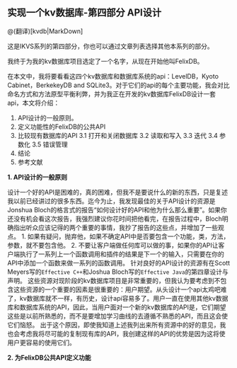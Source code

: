 ## 实现一个kv数据库-第四部分 API设计

@(翻译)[kvdb|MarkDown]

这是IKVS系列的第四部分，你也可以通过文章列表选择其他本系列的部分。

我终于为我的kv数据库项目选定了一个名字，从现在开始他叫FelixDB。

在本文中，我将要看看这四个kv数据库和数据库系统的api：LevelDB，Kyoto Cabinet，BerkekeyDB and SQLite3。对于它们的api的每个主要功能，我会对比命名方式和方法原型平衡利弊，并为我正在开发的kv数据库FelixDB设计一套api，本文将介绍：

1. API设计的一般原则。
2. 定义功能性的FelixDB的公共API
3. 比较现有数据库的API
    3.1 打开和关闭数据库
    3.2 读取和写入
    3.3 迭代
    3.4 参数化
    3.5 错误管理
4. 结论
5. 参考文献

**1. API设计的一般原则**

设计一个好的API是困难的，真的困难，但我不是要说什么的新的东西，只是复述我以前已经讲过的很多东西。迄今为止，我发现最佳的关于API设计的资源是Jonshua Bloch的格言式的报告“如何设计好的API和他为什么那么重要”。如果你还没有机会看这次报告，我强烈建议你花时间把他看完，在报告过程中，Bloch明确指出听众应该记得的两个重要的事情，我抄了报告的这些点，并增加了一些观点。
    1. 如果有疑问，抛弃他，如果不确定API中是否要包含一个功能，类，方法，参数，就不要包含他。
    2. 不要让客户端做任何库可以做的事，如果你的API让客户端执行了一系列上一个函数调用和插件的结果是下一个的输入，只需要在你的API中添加一个函数来做一系列的函数调用。
    针对良好的API设计的资源有在Scott Meyers写的`Effective C++`和Joshua Bloch写的`Effective Java`的第四章设计与声明。
    这些资源对现阶段的kv数据库项目是非常重要的，但我认为要考虑到不包含这些资源的一个重要的因素是很重要的：用户期望。从头设计一个api太鸡吧难了，kv数据库就不一样，有历史，设计api容易多了。用户一直在使用其他kv数据库和数据库系统的API，因此，当用户面对一个新的kv数据库的API是，它们期望这些是以前所熟悉的，而不是要增加学习曲线的去遵循不熟悉的API，而且这会使它们恼怒。
    出于这个原因，即使我知道上述我列出来所有资源中的好的意见，我也会考虑我将尽可能的复制现有库的API，我创建这样的API的优势是因为这将使用户更容易的使用它们。
    
**2. 为FelixDB公共API定义功能**
